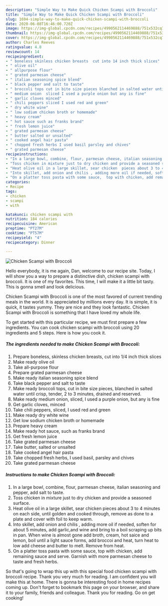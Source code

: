 ```yaml
---
description: "Simple Way to Make Quick Chicken Scampi with Broccoli"
title: "Simple Way to Make Quick Chicken Scampi with Broccoli"
slug: 1694-simple-way-to-make-quick-chicken-scampi-with-broccoli
date: 2020-06-08T16:46:00.720Z
image: https://img-global.cpcdn.com/recipes/4990562114469888/751x532cq70/chicken-scampi-with-broccoli-recipe-main-photo.jpg
thumbnail: https://img-global.cpcdn.com/recipes/4990562114469888/751x532cq70/chicken-scampi-with-broccoli-recipe-main-photo.jpg
cover: https://img-global.cpcdn.com/recipes/4990562114469888/751x532cq70/chicken-scampi-with-broccoli-recipe-main-photo.jpg
author: Charles Reeves
ratingvalue: 4.8
reviewcount: 14
recipeingredient:
- " boneless skinless chicken breasts  cut into 14 inch thick slices"
- " olive oil"
- " allpurpose flour"
- " grated parmesan cheese"
- " italian seasoning spice blend"
- " black pepper and salt to taste"
- " broccoli tops cut in bite size pieces blanched in salted water until crisp tender 2 to 3 minutes drained and reserved"
- " medium onion  sliced I used a purple onion but any is fine"
- " garlic cloves minced"
- " chili peppers sliced I used red and green"
- " dry white wine"
- " low sodium chicken broth or homemade"
- " heavy cream"
- " hot sauce such as franks brand"
- " fresh lemon juice"
- " grated parmesan cheese"
- " butter salted or unsalted"
- " cooked angel hair pasta"
- " chopped fresh herbs I used basil parsley and chives"
- " grated parmesan cheese"
recipeinstructions:
- "In a large bowl, combine, flour, parmesan cheese, italian seasoning and pepper, add salt to taste."
- "Toss chicken in mixture just to dry chicken and provide a seasoned surface."
- "Heat olive oil in a large skillet, sear chicken  pieces about 3 to 4  minutes on each side,  until golden and cooked through, remove as done to a plate and cover with foil to keep warm."
- "Into skillet, add onion and chilis , adding more oil if needed, soften for about 5 minutes, add garlic,and wine and bring to a boil scraping up bits in pan. When wine is almost gone add broth, cream, hot saice and lemon, boil until a light sauce forms, add broccoi and heat,  turn heat to low add cheese and butter to melt. Remove from heat."
- "On a platter toss pasta with some sauce,  top with chicken, add remaining sauce and serve. Garnish with more parmesan cheese to taste and fresh herbs."
categories:
- Recipe
tags:
- chicken
- scampi
- with

katakunci: chicken scampi with 
nutrition: 184 calories
recipecuisine: American
preptime: "PT27M"
cooktime: "PT57M"
recipeyield: "4"
recipecategory: Dinner

---
```



![Chicken Scampi with Broccoli](https://img-global.cpcdn.com/recipes/4990562114469888/751x532cq70/chicken-scampi-with-broccoli-recipe-main-photo.jpg)

Hello everybody, it is me again, Dan, welcome to our recipe site. Today, I will show you a way to prepare a distinctive dish, chicken scampi with broccoli. It is one of my favorites. This time, I will make it a little bit tasty. This is gonna smell and look delicious.

Chicken Scampi with Broccoli is one of the most favored of current trending meals in the world. It is appreciated by millions every day. It is simple, it is quick, it tastes yummy. They are nice and they look fantastic. Chicken Scampi with Broccoli is something that I have loved my whole life.




To get started with this particular recipe, we must first prepare a few ingredients. You can cook chicken scampi with broccoli using 20 ingredients and 5 steps. Here is how you cook it.

<!--inarticleads1-->

##### The ingredients needed to make Chicken Scampi with Broccoli:

1. Prepare  boneless, skinless chicken breasts,  cut into 1/4 inch thick slices
1. Make ready  olive oil
1. Take  all-purpose flour
1. Prepare  grated parmesan cheese
1. Make ready  italian seasoning spice blend
1. Take  black pepper and salt to taste
1. Make ready  broccoli tops, cut in bite size pieces, blanched in salted water until crisp, tender, 2 to 3 minutes, drained and reserved.
1. Make ready  medium onion,  sliced, I used a purple onion, but any is fine
1. Get  garlic cloves, minced
1. Take  chili peppers, sliced, I used red and green
1. Make ready  dry white wine
1. Get  low sodium chicken broth or homemade
1. Prepare  heavy cream
1. Make ready  hot sauce, such as franks brand
1. Get  fresh lemon juice
1. Take  grated parmesan cheese
1. Take  butter, salted or unsalted
1. Take  cooked angel hair pasta
1. Take  chopped fresh herbs, I used basil, parsley and chives
1. Take  grated parmesan cheese




<!--inarticleads2-->

##### Instructions to make Chicken Scampi with Broccoli:

1. In a large bowl, combine, flour, parmesan cheese, italian seasoning and pepper, add salt to taste.
1. Toss chicken in mixture just to dry chicken and provide a seasoned surface.
1. Heat olive oil in a large skillet, sear chicken  pieces about 3 to 4  minutes on each side,  until golden and cooked through, remove as done to a plate and cover with foil to keep warm.
1. Into skillet, add onion and chilis , adding more oil if needed, soften for about 5 minutes, add garlic,and wine and bring to a boil scraping up bits in pan. When wine is almost gone add broth, cream, hot saice and lemon, boil until a light sauce forms, add broccoi and heat,  turn heat to low add cheese and butter to melt. Remove from heat.
1. On a platter toss pasta with some sauce,  top with chicken, add remaining sauce and serve. Garnish with more parmesan cheese to taste and fresh herbs.




So that's going to wrap this up with this special food chicken scampi with broccoli recipe. Thank you very much for reading. I am confident you will make this at home. There is gonna be interesting food in home recipes coming up. Don't forget to bookmark this page on your browser, and share it to your family, friends and colleague. Thank you for reading. Go on get cooking!
